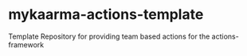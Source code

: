 # mykaarma-actions-template
Template Repository for providing team based actions for the actions-framework 
